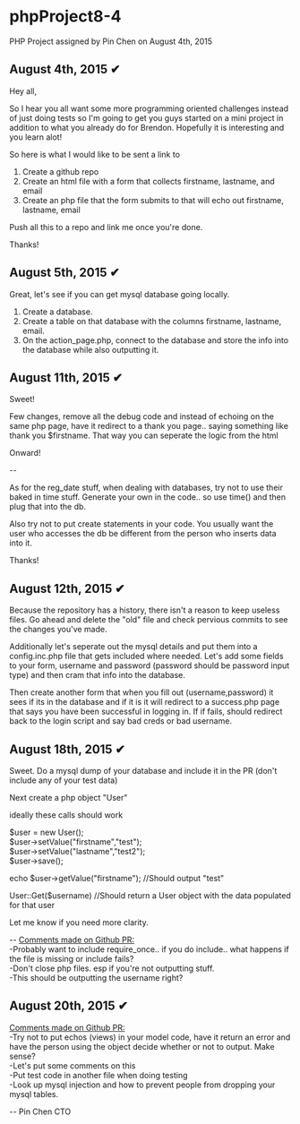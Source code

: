 # phpProject8-4
PHP Project assigned by Pin Chen on August 4th, 2015

August 4th, 2015 ✔
--
Hey all,

So I hear you all want some more programming oriented challenges instead of just doing tests so I'm going to get you guys started on a mini project in addition to what you already do for Brendon. Hopefully it is interesting and you learn alot!

So here is what I would like to be sent a link to

1) Create a github repo <br>
2) Create an html file with a form that collects firstname, lastname, and email <br>
3) Create an php file that the form submits to that will echo out firstname, lastname, email <br>

Push all this to a repo and link me once you're done.

Thanks!

August 5th, 2015 ✔
--
Great, let's see if you can get mysql database going locally. 

1) Create a database.<br>
2) Create a table on that database with the columns firstname, lastname, email.<br>
3) On the action_page.php, connect to the database and store the info into the database while also outputting it.<br>

August 11th, 2015 ✔
--
Sweet! 

Few changes, remove all the debug code and instead of echoing on the same php page, have it redirect to a thank you page.. saying something like thank you $firstname. That way you can seperate the logic from the html

Onward!

--

As for the reg_date stuff, when dealing with databases, try not to use their baked in time stuff. Generate your own in the code.. so use time() and then plug that into the db.

Also try not to put create statements in your code. You usually want the user who accesses the db be different from the person who inserts data into it.

Thanks!

August 12th, 2015 ✔
--
Because the repository has a history, there isn't a reason to keep useless files. Go ahead and delete the "old" file and check pervious commits to see the changes you've made.

Additionally let's seperate out the mysql details and put them into a config.inc.php file that gets included where needed. Let's add some fields to your form, username and password (password should be password input type) and then cram that info into the database.

Then create another form that when you fill out (username,password) it sees if its in the database and if it is it will redirect to a success.php page that says you have been successful in logging in. If if fails, should redirect back to the login script and say bad creds or bad username.

August 18th, 2015 ✔
--
Sweet. Do a mysql dump of your database and include it in the PR (don't include any of your test data)

Next create a php object "User"

ideally these calls should work

$user = new User();<br>
$user->setValue("firstname","test");<br>
$user->setValue("lastname","test2");<br>
$user->save();<br>

echo $user->getValue("firstname"); //Should output "test"

User::Get($username)  //Should return a User object with the data populated for that user

Let me know if you need more clarity.

--
<u>Comments made on Github PR:</u><br>
-Probably want to include require_once.. if you do include.. what happens if the file is missing or include fails?<br>
-Don't close php files. esp if you're not outputting stuff.<br>
-This should be outputting the username right?<br>

August 20th, 2015 ✔
--
<u>Comments made on Github PR:</u><br>
-Try not to put echos (views) in your model code, have it return an error and have the person using the object decide whether or not to output. Make sense?<br>
-Let's put some comments on this<br>
-Put test code in another file when doing testing<br>
-Look up mysql injection and how to prevent people from dropping your mysql tables.<br>


-- 
Pin Chen
CTO
